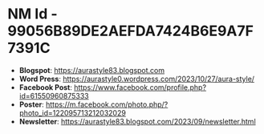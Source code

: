 # NM Id - 99056B89DE2AEFDA7424B6E9A7F7391C
- __Blogspot__: https://aurastyle83.blogspot.com
- __Word Press__: https://aurastyle0.wordpress.com/2023/10/27/aura-style/
- __Facebook Post__: https://www.facebook.com/profile.php?id=61550960875333
- __Poster__: https://m.facebook.com/photo.php/?photo_id=122095713212032029
- __Newsletter__: https://aurastyle83.blogspot.com/2023/09/newsletter.html
